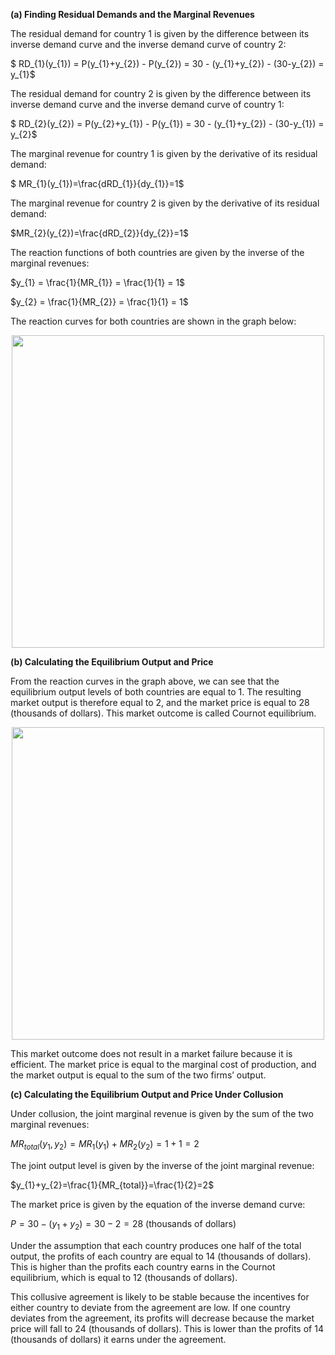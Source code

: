 

**(a) Finding Residual Demands and the Marginal Revenues**

The residual demand for country 1 is given by the difference between its inverse demand curve and the inverse demand curve of country 2: 

$ RD_{1}(y_{1}) = P(y_{1}+y_{2}) - P(y_{2}) = 30 - (y_{1}+y_{2}) - (30-y_{2}) = y_{1}$

The residual demand for country 2 is given by the difference between its inverse demand curve and the inverse demand curve of country 1:

$ RD_{2}(y_{2}) = P(y_{2}+y_{1}) - P(y_{1}) = 30 - (y_{1}+y_{2}) - (30-y_{1}) = y_{2}$

The marginal revenue for country 1 is given by the derivative of its residual demand:

$ MR_{1}(y_{1})=\frac{dRD_{1}}{dy_{1}}=1$

The marginal revenue for country 2 is given by the derivative of its residual demand:

$MR_{2}(y_{2})=\frac{dRD_{2}}{dy_{2}}=1$

The reaction functions of both countries are given by the inverse of the marginal revenues:

$y_{1} = \frac{1}{MR_{1}} = \frac{1}{1} = 1$

$y_{2} = \frac{1}{MR_{2}} = \frac{1}{1} = 1$

The reaction curves for both countries are shown in the graph below:

<p align="center">
<img src="https://raw.githubusercontent.com/Caznac/ECN_255_Solution/master/Country1_Country2_Reaction_Curves.png" width="500">

**(b) Calculating the Equilibrium Output and Price**

From the reaction curves in the graph above, we can see that the equilibrium output levels of both countries are equal to 1. The resulting market output is therefore equal to 2, and the market price is equal to 28 (thousands of dollars). This market outcome is called Cournot equilibrium.

<p align="center">
<img src="https://raw.githubusercontent.com/Caznac/ECN_255_Solution/master/Cournot_Equilibrium.png" width="500">

This market outcome does not result in a market failure because it is efficient. The market price is equal to the marginal cost of production, and the market output is equal to the sum of the two firms’ output.

**(c) Calculating the Equilibrium Output and Price Under Collusion**

Under collusion, the joint marginal revenue is given by the sum of the two marginal revenues:

$MR_{total}(y_{1},y_{2})=MR_{1}(y_{1})+MR_{2}(y_{2})=1+1=2$

The joint output level is given by the inverse of the joint marginal revenue:

$y_{1}+y_{2}=\frac{1}{MR_{total}}=\frac{1}{2}=2$

The market price is given by the equation of the inverse demand curve:

$P = 30 - (y_{1} + y_{2}) = 30 - 2 = 28$ (thousands of dollars)

Under the assumption that each country produces one half of the total output, the profits of each country are equal to $14$ (thousands of dollars). This is higher than the profits each country earns in the Cournot equilibrium, which is equal to $12$ (thousands of dollars).

This collusive agreement is likely to be stable because the incentives for either country to deviate from the agreement are low. If one country deviates from the agreement, its profits will decrease because the market price will fall to $24$ (thousands of dollars). This is lower than the profits of $14$ (thousands of dollars) it earns under the agreement.